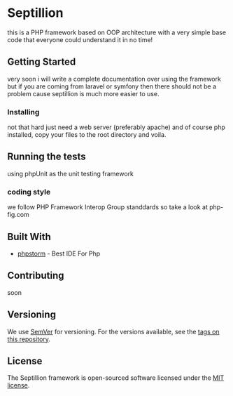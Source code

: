 
# Septillion

this is a PHP framework based on OOP architecture with a very simple base code that everyone could understand it in no time!


## Getting Started

very soon i will write a complete documentation over using the framework but if you are coming from laravel or symfony then there should not be a problem cause septillion is much more easier to use.

### Installing

not that hard just need a web server (preferably apache) and of course php installed, copy your files to the root directory and 
voila.

## Running the tests

using phpUnit as the unit testing framework


### coding style

we follow PHP Framework Interop Group standdards so take a look at php-fig.com


## Built With

* [phpstorm](https://https://www.jetbrains.com/) - Best IDE For Php

## Contributing

soon

## Versioning

We use [SemVer](http://semver.org/) for versioning. For the versions available, see the [tags on this repository](https://github.com/AhmadzadehHazhir/Septillion/tags).

## License

The Septillion framework is open-sourced software licensed under the [MIT license](LICENSE.md).


